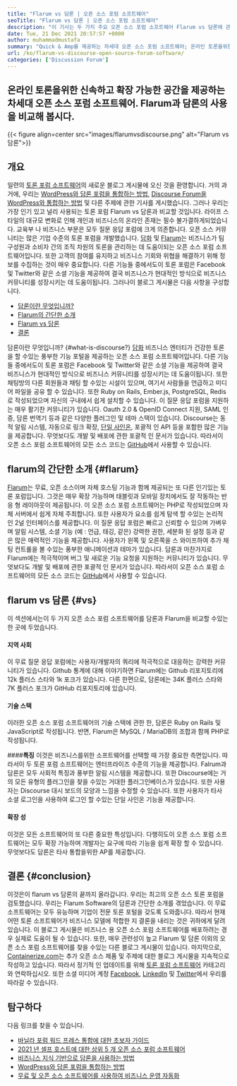 ```yaml
---
title: "Flarum vs 담론 | 오픈 소스 포럼 소프트웨어" 
seoTitle: "Flarum vs 담론 | 오픈 소스 포럼 소프트웨어" 
description: "이 기사는 두 가지 주요 오픈 소스 포럼 소프트웨어 Flarum vs 담론에 관한 것입니다. 두 소프트웨어 모두 자체 호스팅 및 토론을위한 최신 포럼 기능을 제공합니다." 
date: Tue, 21 Dec 2021 20:57:57 +0000
author: muhammadmustafa
summary: "Quick & Amp를 제공하는 차세대 오픈 소스 포럼 소프트웨어; 온라인 토론을위한 확장 가능한 공간. Flarum과 담론의 사용을 비교해 봅시다." 
url: /ko/flarum-vs-discourse-open-source-forum-software/
categories: ['Discussion Forum']
---
```


## 온라인 토론을위한 신속하고 확장 가능한 공간을 제공하는 차세대 오픈 소스 포럼 소프트웨어. Flarum과 담론의 사용을 비교해 봅시다.

{{< figure align=center src="images/flarumvsdiscourse.png" alt="Flarum vs 담론">}}


## 개요
일련의 [토론 포럼 소프트웨어][1]의 새로운 블로그 게시물에 오신 것을 환영합니다. 거의 과거에, 우리는 [WordPress와 담론 포럼을 통합하는 방법][2], [Discourse Forum을 WordPress와 통합하는 방법][2] 및 다른 주제에 관한 기사를 게시했습니다. 그러나 우리는 가장 인기 있고 널리 사용되는 토론 포럼 Flarum vs 담론과 비교할 것입니다. 라이프 스타일의 대규모 변화로 인해 개인과 비즈니스의 온라인 존재는 필수 불가결하게되었습니다. 교육부 나 비즈니스 부문은 모두 질문 응답 포럼에 크게 의존합니다.
오픈 소스 커뮤니티는 많은 기업 수준의 토론 포럼을 개발했습니다. [담화][3] 및 [Flarum][4]는 비즈니스가 팀 구성원과 소비자 간의 조직 차원의 토론을 관리하는 데 도움이되는 오픈 소스 포럼 소프트웨어입니다. 또한 고객의 참여를 유지하고 비즈니스 기회와 위협을 해결하기 위해 정보를 수집하는 것이 매우 중요합니다. 다른 기능들 중에서도이 토론 포럼은 Facebook 및 Twitter와 같은 소셜 기능을 제공하여 결국 비즈니스가 현대적인 방식으로 비즈니스 커뮤니티를 성장시키는 데 도움이됩니다. 그러나이 블로그 게시물은 다음 사항을 구성합니다.
  * [담론이란 무엇입니까?][5]
  * [Flarum의 간단한 소개][6]
  * [Flarum vs 담론][7]
  * [결론][8]

담론이란 무엇입니까?  {#what-is-discourse?}
[담화][3] 비즈니스 엔터티가 건강한 토론을 할 수있는 풍부한 기능 포털을 제공하는 오픈 소스 포럼 소프트웨어입니다. 다른 기능들 중에서도이 토론 포럼은 Facebook 및 Twitter와 같은 소셜 기능을 제공하여 결국 비즈니스가 현대적인 방식으로 비즈니스 커뮤니티를 성장시키는 데 도움이됩니다. 또한 채팅방의 다른 회원들과 채팅 할 수있는 시설이 있으며, 여기서 사람들을 언급하고 미디어 파일을 공유 할 수 있습니다. 또한 Ruby on Rails, Ember.js, PostgreSQL, Redis로 작성되었으며 자신의 구내에서 쉽게 설치할 수 있습니다.
이 질문 응답 포럼을 지원하는 매우 활기찬 커뮤니티가 있습니다. Oauth 2.0 & OpenID Connect 지원, SAML 인증, 담론 번역기 등과 같은 다양한 플러그인 및 테마 스택이 있습니다. Discourse는 동적 알림 시스템, 자동으로 링크 확장, [단일 사인온][9], 포괄적 인 API 등을 포함한 많은 기능을 제공합니다. 무엇보다도 개발 및 배포에 관한 포괄적 인 문서가 있습니다. 따라서이 오픈 소스 포럼 소프트웨어의 모든 소스 코드는 [GitHub][10]에서 사용할 수 있습니다.

## flarum의 간단한 소개   {#flarum}
[Flarum][4]는 무료, 오픈 소스이며 자체 호스팅 기능과 함께 제공되는 또 다른 인기있는 토론 포럼입니다. 그것은 매우 확장 가능하며 태블릿과 모바일 장치에서도 잘 작동하는 반응 형 레이아웃이 제공됩니다. 이 오픈 소스 포럼 소프트웨어는 PHP로 작성되었으며 자체 서버에서 쉽게 자체 주최합니다. 또한 사용자가 요소를 쉽게 탐색 할 수있는 논리적 인 2널 인터페이스를 제공합니다.
이 질문 응답 포럼은 빠르고 신뢰할 수 있으며 가벼우 며 알림 시스템, 소셜 기능 (예 : 언급, 태깅, 같은) 강력한 권한, 세분화 된 설정 등과 같은 많은 매력적인 기능을 제공합니다. 사용자가 왼쪽 및 오른쪽을 스 와이프하여 추가 채팅 컨트롤을 볼 수있는 풍부한 애니메이션과 테마가 있습니다. 담론과 마찬가지로 Flarum에는 적극적이며 버그 및 새로운 기능 요청을 지원하는 커뮤니티가 있습니다. 무엇보다도 개발 및 배포에 관한 포괄적 인 문서가 있습니다. 따라서이 오픈 소스 포럼 소프트웨어의 모든 소스 코드는 [GitHub][10]에서 사용할 수 있습니다.

## flarum vs 담론   {#vs}
이 섹션에서는이 두 가지 오픈 소스 포럼 소프트웨어를 담론과 Flarum을 비교할 수있는 한 곳에 두었습니다.

#### 지역 사회
이 무료 질문 응답 포럼에는 사용자/개발자의 쿼리에 적극적으로 대응하는 강력한 커뮤니티가 있습니다. Github 통계에 대해 이야기하면 Flarum에는 Github 리포지토리에 12k 플러스 스타와 1k 포크가 있습니다. 다른 한편으로, 담론에는 34K 플러스 스타와 7K 플러스 포크가 GitHub 리포지토리에 있습니다.

#### 기술 스택
이러한 오픈 소스 포럼 소프트웨어의 기술 스택에 관한 한, 담론은 Ruby on Rails 및 JavaScript로 작성됩니다. 반면, Flarum은 MySQL / MariaDB의 조합과 함께 PHP로 작성됩니다.

####**특징**
이것은 비즈니스를위한 소프트웨어를 선택할 때 가장 중요한 측면입니다. 따라서이 두 토론 포럼 소프트웨어는 엔터프라이즈 수준의 기능을 제공합니다. Falrum과 담론은 모두 사회적 특징과 풍부한 알림 시스템을 제공합니다. 또한 Discourse에는 거의 모든 유형의 플러그인을 찾을 수있는 거대한 플러그인베이스가 있습니다. 또한 사용자는 Discourse 대시 보드의 모양과 느낌을 수정할 수 있습니다. 또한 사용자가 타사 소셜 로그인을 사용하여 로그인 할 수있는 단일 사인온 기능을 제공합니다.

#### 확장 성
이것은 모든 소프트웨어의 또 다른 중요한 특성입니다. 다행히도이 오픈 소스 포럼 소프트웨어는 모두 확장 가능하며 개발자는 요구에 따라 기능을 쉽게 확장 할 수 있습니다. 무엇보다도 담론은 타사 통합을위한 AP를 제공합니다.

## 결론   {#conclusion}
이것은이 flarum vs 담론의 끝까지 올라갑니다. 우리는 최고의 오픈 소스 토론 포럼을 검토했습니다. 우리는 Flarum Software의 담론과 간단한 소개를 겪었습니다. 이 무료 소프트웨어는 모두 유능하며 기업이 전문 토론 포털을 갖도록 도와줍니다. 따라서 현재 어떤 토론 소프트웨어가 비즈니스 모델에 적합한 지 결론을 내리는 것은 귀하에게 달려 있습니다. 이 블로그 게시물은 비즈니스 용 오픈 소스 포럼 소프트웨어를 배포하려는 경우 실제로 도움이 될 수 있습니다. 또한, 매우 관련성이 높고 Flarum 및 담론 이외의 오픈 소스 포럼 소프트웨어를 찾을 수있는 다른 블로그 게시물이 있습니다.
마지막으로, [Containerize.com][11]는 추가 오픈 소스 제품 및 주제에 대한 블로그 게시물을 지속적으로 작성하고 있습니다. 따라서 정기적 인 업데이트를 위해 [][12][토론 포럼 소프트웨어][1] 카테고리와 연락하십시오. 또한 소셜 미디어 계정 [Facebook][13], [LinkedIn][14] 및 [Twitter][15]에서 우리를 따라갈 수 있습니다.

## 탐구하다
다음 링크를 찾을 수 있습니다.
  * [바닐라 포럼 워드 프레스 통합에 대한 초보자 가이드][16]
  * [2021 년 셀프 호스트에 대한 상위 5 개 오픈 소스 포럼 소프트웨어][17]
  * [비즈니스 지식 기반으로 담론을 사용하는 방법][18]
  * [WordPress와 담론 포럼을 통합하는 방법][2]
  * [무료 및 오픈 소스 소프트웨어를 사용하여 비즈니스 운영 자동화][19]

  
[1]: https://products.containerize.com/discussion-forum/
[2]: https://blog.containerize.com/blogging/how-to-integrate-discourse-forum-with-wordpress/
[3]: https://products.containerize.com/discussion-forum/discourse/
[4]: https://products.containerize.com/discussion-forum/flarum/
[5]: #What-is-Discourse?
[6]: #flarum
[7]: #vs
[8]: #Conclusion
[9]: https://products.containerize.com/single-sign-on/
[10]: https://github.com/discourse/discourse
[11]: https://www.containerize.com/
[12]: https://products.containerize.com/video-editing-software
[13]: https://web.facebook.com/containerize
[14]: https://www.linkedin.com/company/containerize/
[15]: https://twitter.com/containerize_co
[16]: https://blog.containerize.com/blogging/how-to-a-install-plugin-in-wordpress-vanilla-forum/
[17]: https://blog.containerize.com/discussion-forum/top-5-free-open-source-discussion-forum-software-in-2021/
[18]: https://blog.containerize.com/discussion-forum/how-to-use-discourse-as-a-knowledge-base/
[19]: https://blog.containerize.com/blogging/automate-business-operations-using-open-source-software/
